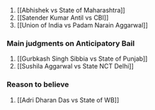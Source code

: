 1. [[Abhishek vs State of Maharashtra]]
2. [[Satender Kumar Antil vs CBI]]
3. [[Union of India vs Padam Narain Aggarwal]]

### Main judgments on Anticipatory Bail
1. [[Gurbkash Singh Sibbia vs State of Punjab]]
2. [[Sushila Aggarwal vs State NCT Delhi]]

### Reason to believe
1. [[Adri Dharan Das vs State of WB]]